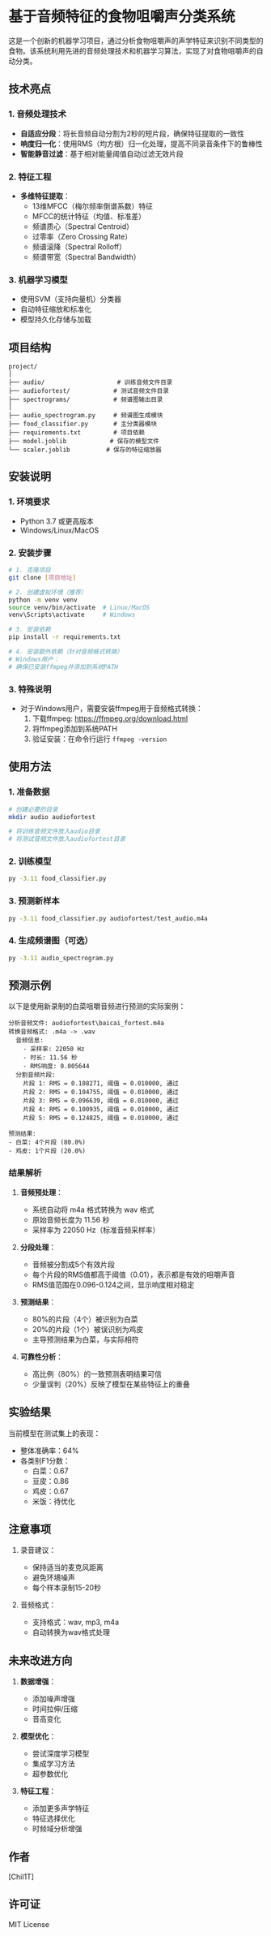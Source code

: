 # 基于音频特征的食物咀嚼声分类系统

这是一个创新的机器学习项目，通过分析食物咀嚼声的声学特征来识别不同类型的食物。该系统利用先进的音频处理技术和机器学习算法，实现了对食物咀嚼声的自动分类。

## 技术亮点

### 1. 音频处理技术
- **自适应分段**：将长音频自动分割为2秒的短片段，确保特征提取的一致性
- **响度归一化**：使用RMS（均方根）归一化处理，提高不同录音条件下的鲁棒性
- **智能静音过滤**：基于相对能量阈值自动过滤无效片段

### 2. 特征工程
- **多维特征提取**：
  - 13维MFCC（梅尔频率倒谱系数）特征
  - MFCC的统计特征（均值、标准差）
  - 频谱质心（Spectral Centroid）
  - 过零率（Zero Crossing Rate）
  - 频谱滚降（Spectral Rolloff）
  - 频谱带宽（Spectral Bandwidth）

### 3. 机器学习模型
- 使用SVM（支持向量机）分类器
- 自动特征缩放和标准化
- 模型持久化存储与加载

## 项目结构

```
project/
│
├── audio/                    # 训练音频文件目录
├── audiofortest/            # 测试音频文件目录
├── spectrograms/            # 频谱图输出目录
│
├── audio_spectrogram.py     # 频谱图生成模块
├── food_classifier.py       # 主分类器模块
├── requirements.txt         # 项目依赖
├── model.joblib            # 保存的模型文件
└── scaler.joblib          # 保存的特征缩放器
```

## 安装说明

### 1. 环境要求
- Python 3.7 或更高版本
- Windows/Linux/MacOS

### 2. 安装步骤

```bash
# 1. 克隆项目
git clone [项目地址]

# 2. 创建虚拟环境（推荐）
python -m venv venv
source venv/bin/activate  # Linux/MacOS
venv\Scripts\activate     # Windows

# 3. 安装依赖
pip install -r requirements.txt

# 4. 安装额外依赖（针对音频格式转换）
# Windows用户：
# 确保已安装ffmpeg并添加到系统PATH
```

### 3. 特殊说明
- 对于Windows用户，需要安装ffmpeg用于音频格式转换：
  1. 下载ffmpeg: https://ffmpeg.org/download.html
  2. 将ffmpeg添加到系统PATH
  3. 验证安装：在命令行运行 `ffmpeg -version`

## 使用方法

### 1. 准备数据
```bash
# 创建必要的目录
mkdir audio audiofortest

# 将训练音频文件放入audio目录
# 将测试音频文件放入audiofortest目录
```

### 2. 训练模型
```bash
py -3.11 food_classifier.py
```

### 3. 预测新样本
```bash
py -3.11 food_classifier.py audiofortest/test_audio.m4a
```

### 4. 生成频谱图（可选）
```bash
py -3.11 audio_spectrogram.py
```

## 预测示例

以下是使用新录制的白菜咀嚼音频进行预测的实际案例：

```
分析音频文件: audiofortest\baicai_fortest.m4a
转换音频格式: .m4a -> .wav
  音频信息:
    - 采样率: 22050 Hz
    - 时长: 11.56 秒
    - RMS响度: 0.005644
  分割音频片段:
    片段 1: RMS = 0.108271, 阈值 = 0.010000, 通过
    片段 2: RMS = 0.104755, 阈值 = 0.010000, 通过
    片段 3: RMS = 0.096639, 阈值 = 0.010000, 通过
    片段 4: RMS = 0.100935, 阈值 = 0.010000, 通过
    片段 5: RMS = 0.124825, 阈值 = 0.010000, 通过

预测结果:
- 白菜: 4个片段 (80.0%)
- 鸡皮: 1个片段 (20.0%)
```

### 结果解析
1. **音频预处理**：
   - 系统自动将 m4a 格式转换为 wav 格式
   - 原始音频长度为 11.56 秒
   - 采样率为 22050 Hz（标准音频采样率）

2. **分段处理**：
   - 音频被分割成5个有效片段
   - 每个片段的RMS值都高于阈值（0.01），表示都是有效的咀嚼声音
   - RMS值范围在0.096-0.124之间，显示响度相对稳定

3. **预测结果**：
   - 80%的片段（4个）被识别为白菜
   - 20%的片段（1个）被误识别为鸡皮
   - 主导预测结果为白菜，与实际相符

4. **可靠性分析**：
   - 高比例（80%）的一致预测表明结果可信
   - 少量误判（20%）反映了模型在某些特征上的重叠

## 实验结果

当前模型在测试集上的表现：
- 整体准确率：64%
- 各类别F1分数：
  - 白菜：0.67
  - 豆皮：0.86
  - 鸡皮：0.67
  - 米饭：待优化

## 注意事项
1. 录音建议：
   - 保持适当的麦克风距离
   - 避免环境噪声
   - 每个样本录制15-20秒
   
2. 音频格式：
   - 支持格式：wav, mp3, m4a
   - 自动转换为wav格式处理

## 未来改进方向

1. **数据增强**：
   - 添加噪声增强
   - 时间拉伸/压缩
   - 音高变化

2. **模型优化**：
   - 尝试深度学习模型
   - 集成学习方法
   - 超参数优化

3. **特征工程**：
   - 添加更多声学特征
   - 特征选择优化
   - 时频域分析增强

## 作者
[Chil1T]

## 许可证
MIT License 